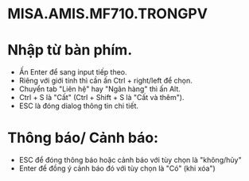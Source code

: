 
# MISA.AMIS.MF710.TRONGPV

# Nhập từ bàn phím.
- Ấn Enter để sang input tiếp theo.
- Riêng với giới tính thì cần ấn Ctrl + right/left để chọn.
- Chuyển tab "Liên hệ" hay "Ngân hàng" thì ấn Alt.
- Ctrl + S là "Cất" (Ctrl + Shift + S là "Cất và thêm").
- ESC là đóng dialog thông tin chi tiết.
 
 
# Thông báo/ Cảnh báo:
- ESC để đóng thông báo hoặc cảnh báo với tùy chọn là "không/hủy"
- Enter để đồng ý cảnh báo đó với tùy chọn là "Có" (khi xóa")

